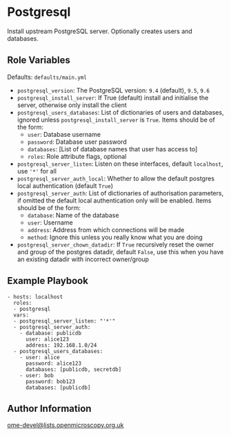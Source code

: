 Postgresql
==========

Install upstream PostgreSQL server.
Optionally creates users and databases.


Role Variables
--------------

Defaults: `defaults/main.yml`

- `postgresql_version`: The PostgreSQL version: `9.4` (default), `9.5`, `9.6`
- `postgresql_install_server`: If True (default) install and initialise the server, otherwise only install the client
- `postgresql_users_databases`: List of dictionaries of users and databases, ignored unless `postgresql_install_server` is `True`. Items should be of the form:
  - `user`: Database username
  - `password`: Database user password
  - `databases`: [List of database names that user has access to]
  - `roles`: Role attribute flags, optional
- `postgresql_server_listen`: Listen on these interfaces, default `localhost`, use `'*'` for all
- `postgresql_server_auth_local`: Whether to allow the default postgres local authentication (default `True`)
- `postgresql_server_auth`: List of dictionaries of authorisation parameters, if omitted the default local authentication only will be enabled. Items should be of the form:
  - `database`: Name of the database
  - `user`: Username
  - `address`: Address from which connections will be made
  - `method`: Ignore this unless you really know what you are doing
- `postgresql_server_chown_datadir`: If `True` recursively reset the owner and group of the postgres datadir, default `False`, use this when you have an existing datadir with incorrect owner/group


Example Playbook
----------------

    - hosts: localhost
      roles:
      - postgresql
      vars:
      - postgresql_server_listen: "'*'"
      - postgresql_server_auth:
        - database: publicdb
          user: alice123
          address: 192.168.1.0/24
      - postgresql_users_databases:
        - user: alice
          password: alice123
          databases: [publicdb, secretdb]
        - user: bob
          password: bob123
          databases: [publicdb]



Author Information
------------------

ome-devel@lists.openmicroscopy.org.uk
